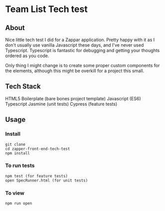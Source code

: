 # Team List Tech test

## About

Nice little tech test I did for a Zappar application.  Pretty happy with it as I don't usually use vanilla Javascript these days, and I've never used Typescript.  Typescript is fantastic for debugging and getting your thoughts ordered as you code.

Only thing I might change is to create some proper custom components for the elements, although this might be overkill for a project this small.

## Tech Stack

HTML5 Boilerplate (bare bones project template)
Javascript (ES6)
Typescript
Jasmine (unit tests)
Cypress (feature tests)

## Usage

### Install
```
git clone 
cd zapper-front-end-tech-test
npm install
```
### To run tests
```
npm test (for feature tests)
open SpecRunner.html (for unit tests)
```
### To view
```
npm run open
```